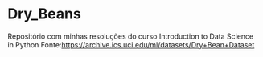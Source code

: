 # Dry_Beans
Repositório com minhas resoluções do curso Introduction to Data Science in Python 
Fonte:https://archive.ics.uci.edu/ml/datasets/Dry+Bean+Dataset
